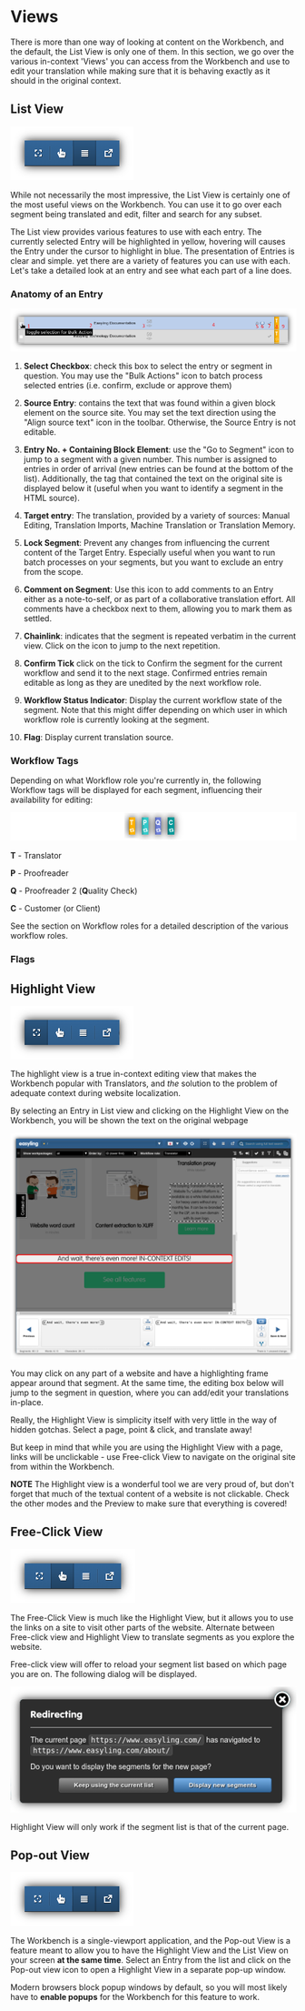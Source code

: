 # Views

There is more than one way of looking at content on the Workbench, and
the default, the List View is only one of them. In this section, we go
over the various in-context 'Views' you can access from the Workbench
and use to edit your translation while making sure that it is behaving
exactly as it should in the original context.

## List View

![List View Icon](/img/workbench/listview_icon.png)

While not necessarily the most impressive, the List View is certainly
one of the most useful views on the Workbench. You can use it to go
over each segment being translated and edit, filter and search for any
subset. 

The List view provides various features to use with each entry. The
currently selected Entry will be highlighted in yellow, hovering will
causes the Entry under the cursor to highlight in blue. The
presentation of Entries is clear and simple. yet there are a variety
of features you can use with each. Let's take a detailed look at an
entry and see what each part of a line does.

### Anatomy of an Entry

![Segment](/img/workbench/segment_list_view.png)

1. **Select Checkbox**: check this box to select the entry or segment
   in question. You may use the "Bulk Actions" icon to batch process
   selected entries (i.e. confirm, exclude or approve them)

2. **Source Entry**: contains the text that was found within a given
   block element on the source site. You may set the text direction
   using the "Align source text" icon in the toolbar. Otherwise, the
   Source Entry is not editable.

3. **Entry No. + Containing Block Element**: use the "Go to Segment"
   icon to jump to a segment with a given number. This number is
   assigned to entries in order of arrival (new entries can be found
   at the bottom of the list). Additionally, the tag that contained
   the text on the original site is displayed below it (useful when
   you want to identify a segment in the HTML source).

4. **Target entry**: The translation, provided by a variety of
   sources: Manual Editing, Translation Imports, Machine Translation
   or Translation Memory.

5. **Lock Segment**: Prevent any changes from influencing the current
   content of the Target Entry. Especially useful when you want to run
   batch processes on your segments, but you want to exclude an entry
   from the scope.

6. **Comment on Segment**: Use this icon to add comments to an Entry
   either as a note-to-self, or as part of a collaborative translation
   effort. All comments have a checkbox next to them, allowing you to
   mark them as settled.

7. **Chainlink**: indicates that the segment is repeated verbatim in
   the current view. Click on the icon to jump to the next repetition. 

8. **Confirm Tick** click on the tick to Confirm the segment for the
   current workflow and send it to the next stage. Confirmed entries
   remain editable as long as they are unedited by the next workflow
   role.

9. **Workflow Status Indicator**: Display the current workflow state
   of the segment. Note that this might differ depending on which user
   in which workflow role is currently looking at the segment.

10. **Flag**: Display current translation source.

### Workflow Tags

Depending on what Workflow role you're currently in, the following
Workflow tags will be displayed for each segment, influencing their
availability for editing:

![Workflow Tags](/img/workbench/workflow_tags.png)

**T** - Translator

**P** - Proofreader

**Q** - Proofreader 2 (**Q**uality Check)

**C** - Customer (or Client)

See the section on Workflow roles for a detailed description of the
various workflow roles.

### Flags

## Highlight View

![Highlight View Icon](/img/workbench/highlight_view_icon.png)

The highlight view is a true in-context editing view that makes the
Workbench popular with Translators, and _the_ solution to the problem
of adequate context during website localization. 

By selecting an Entry in List view and clicking on the Highlight View
on the Workbench, you will be shown the text on the original webpage

![Highlight View](/img/workbench/highlight_view.png)

You may click on any part of a website and have a highlighting frame
appear around that segment. At the same time, the editing box below
will jump to the segment in question, where you can add/edit your
translations in-place. 

Really, the Highlight View is simplicity itself with very little in
the way of hidden gotchas. Select a page, point & click, and translate
away!

But keep in mind that while you are using the Highlight View with a
page, links will be unclickable - use Free-click View to navigate on
the original site from within the Workbench.

**NOTE** The Highlight view is a wonderful tool we are very proud of,
but don't forget that much of the textual content of a website is not
clickable. Check the other modes and the Preview to make sure that
everything is covered!

## Free-Click View

![Free-click View Icon](/img/workbench/free_click_view_icon.png)

The Free-Click View is much like the Highlight View, but it allows you
to use the links on a site to visit other parts of the
website. Alternate between Free-click view and Highlight View to
translate segments as you explore the website.

Free-click view will offer to reload your segment list based on which
page you are on. The following dialog will be displayed.

![Reload Segment List](/img/workbench/reload_segments_redirecting.png)

Highlight View will only work if the segment list is that of the
current page.

## Pop-out View

![Pop-out View Icon](/img/workbench/popout_view_icon.png)

The Workbench is a single-viewport application, and the Pop-out View
is a feature meant to allow you to have the Highlight View and the
List View on your screen **at the same time**. Select an Entry from
the list and click on the Pop-out view icon to open a Highlight View
in a separate pop-up window.

Modern browsers block popup windows by default, so you will most
likely have to **enable popups** for the Workbench for this feature to
work.
